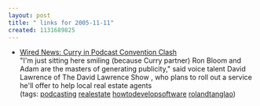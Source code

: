 ```yaml
---
layout: post
title: " links for 2005-11-11"
created: 1131689825
---
```

<ul class="delicious">
	<li>
		<div class="delicious-link"><a href="http://www.wired.com/news/technology/0,1282,69513-2,00.html?tw=wn_story_page_next1">Wired News: Curry in Podcast Convention Clash</a></div>
		<div class="delicious-extended">"I'm just sitting here smiling (because Curry partner) Ron Bloom and Adam are the masters of generating publicity," said voice talent David Lawrence of The David Lawrence Show , who plans to roll out a service he'll offer to help local real estate agents</div>
		<div class="delicious-tags">(tags: <a href="http://del.icio.us/rtanglao/podcasting">podcasting</a> <a href="http://del.icio.us/rtanglao/realestate">realestate</a> <a href="http://del.icio.us/rtanglao/howtodevelopsoftware">howtodevelopsoftware</a> <a href="http://del.icio.us/rtanglao/rolandtanglao">rolandtanglao</a>)</div>
	</li>
</ul>


